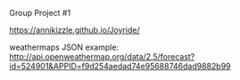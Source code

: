 Group Project #1

https://annikizzle.github.io/Joyride/

weathermaps JSON example: http://api.openweathermap.org/data/2.5/forecast?id=524901&APPID=f9d254aedad74e95688746dad9882b99
